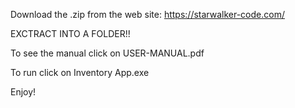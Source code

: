  Download the .zip from the web site: https://starwalker-code.com/

 EXCTRACT INTO A FOLDER!!

 To see the manual click on USER-MANUAL.pdf

 To run click on Inventory App.exe

 Enjoy!
